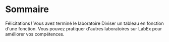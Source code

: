# Sommaire

Félicitations ! Vous avez terminé le laboratoire Diviser un tableau en fonction d'une fonction. Vous pouvez pratiquer d'autres laboratoires sur LabEx pour améliorer vos compétences.
